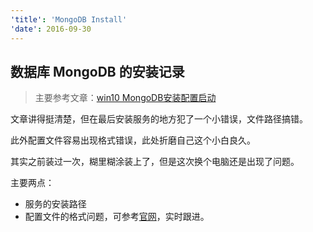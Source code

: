 ```yaml
---
'title': 'MongoDB Install'
'date': 2016-09-30
---
```


## 数据库 MongoDB 的安装记录

> 主要参考文章：[win10 MongoDB安装配置启动](http://www.jianshu.com/p/6203fab664ac)

文章讲得挺清楚，但在最后安装服务的地方犯了一个小错误，文件路径搞错。

此外配置文件容易出现格式错误，此处折磨自己这个小白良久。

其实之前装过一次，糊里糊涂装上了，但是这次换个电脑还是出现了问题。

主要两点：
- 服务的安装路径
- 配置文件的格式问题，可参考[官网](https://docs.mongodb.com/manual/tutorial/install-mongodb-on-windows/)，实时跟进。
